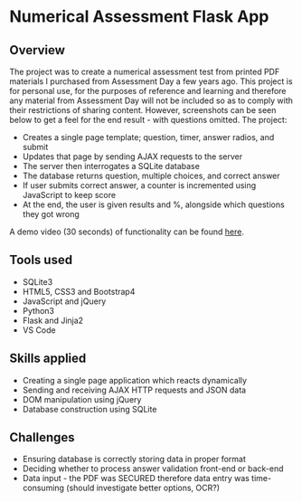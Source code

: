 # Numerical Assessment Flask App

## Overview

The project was to create a numerical assessment test from printed PDF materials I purchased from Assessment Day a few years ago. This project is for personal use, for the purposes of reference and learning and therefore any material from Assessment Day will not be included so as to comply with their restrictions of sharing content. However, screenshots can be seen below to get a feel for the end result - with questions omitted. The project:

* Creates a single page template; question, timer, answer radios, and submit
* Updates that page by sending AJAX requests to the server
* The server then interrogates a SQLite database 
* The database returns question, multiple choices, and correct answer
* If user submits correct answer, a counter is incremented using JavaScript to keep score
* At the end, the user is given results and %, alongside which questions they got wrong

A demo video (30 seconds) of functionality can be found [here](https://www.youtube.com/watch?v=0E8LegbfDGQ).

## Tools used

* SQLite3
* HTML5, CSS3 and Bootstrap4
* JavaScript and jQuery
* Python3
* Flask and Jinja2
* VS Code

## Skills applied

* Creating a single page application which reacts dynamically
* Sending and receiving AJAX HTTP requests and JSON data
* DOM manipulation using jQuery
* Database construction using SQLite

## Challenges

* Ensuring database is correctly storing data in proper format
* Deciding whether to process answer validation front-end or back-end
* Data input - the PDF was SECURED therefore data entry was time-consuming (should investigate better options, OCR?)
